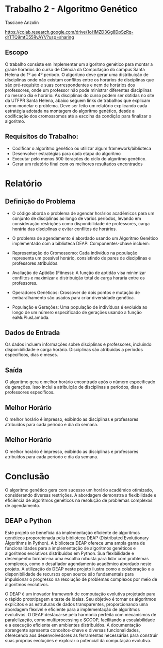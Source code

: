 # Trabalho 2 - Algoritmo Genético
Tassiane Anzolin

https://colab.research.google.com/drive/1oHMZD3Gg8DpSzRq-drTTQ9mtD55RvAYV?usp=sharing

## Escopo
O trabalho consiste em implementar um algoritmo genético para montar a grade horários do curso de Ciência da Computação do campus Santa Helena do 1º ao 4º período. O algoritmo deve gerar uma distribuição de disciplinas onde não existam conflitos entre os horários de disciplinas que são pré-requisito e suas correspondentes e nem de horários dos professores, onde um professor não pode ministrar diferentes disciplinas no mesmo dia e horário. As disciplinas do curso podem ser obtidas no site da UTFPR Santa Helena, abaixo seguem links de trabalhos que explicam como modelar o problema. Deve ser feito um relatório explicando cada estratégia adotada na montagem do algoritmo genético, desde a codificação dos cromossomos até a escolha da condição para finalizar o algoritmo.

## Requisitos do Trabalho:

- Codificar o algoritmo genético ou utilizar algum framework/biblioteca
- Desenvolver estratégias para cada etapa do algoritmo
- Executar pelo menos 500 iterações do ciclo do algoritmo genético.
- Gerar um relatório final com os melhores resultados encontrados
# Relatório
## Definição do Problema
- O código aborda o problema de agendar horários acadêmicos para um conjunto de disciplinas ao longo de vários períodos, levando em consideração restrições como disponibilidade de professores, carga horária das disciplinas e evitar conflitos de horários.

- O problema de agendamento é abordado usando um Algoritmo Genético implementado com a biblioteca DEAP. Componentes-chave incluem:

- Representação do Cromossomo: Cada indivíduo na população representa um possível horário, consistindo de pares de disciplinas e professores atribuídos.

- Avaliação de Aptidão (Fitness): A função de aptidão visa minimizar conflitos e maximizar a distribuição total de carga horária entre os professores.

- Operadores Genéticos: Crossover de dois pontos e mutação de embaralhamento são usados para criar diversidade genética.

- População e Gerações: Uma população de indivíduos é evoluída ao longo de um número especificado de gerações usando a função eaMuPlusLambda.

## Dados de Entrada
Os dados incluem informações sobre disciplinas e professores, incluindo disponibilidade e carga horária. Disciplinas são atribuídas a períodos específicos, dias e meses.

## Saída
O algoritmo gera o melhor horário encontrado após o número especificado de gerações. Isso inclui a atribuição de disciplinas a períodos, dias e professores específicos.

## Melhor Horário
O melhor horário é impresso, exibindo as disciplinas e professores atribuídos para cada período e dia da semana.

## Melhor Horário
O melhor horário é impresso, exibindo as disciplinas e professores atribuídos para cada período e dia da semana.

# Conclusão
O algoritmo genético gera com sucesso um horário acadêmico otimizado, considerando diversas restrições. A abordagem demonstra a flexibilidade e eficiência de algoritmos genéticos na resolução de problemas complexos de agendamento.

## DEAP e Python
Este projeto se beneficia da implementação eficiente de algoritmos genéticos proporcionada pela biblioteca DEAP (Distributed Evolutionary Algorithms in Python). A biblioteca DEAP oferece uma ampla gama de funcionalidades para a implementação de algoritmos genéticos e algoritmos evolutivos distribuídos em Python. Sua flexibilidade e desempenho tornam-na uma escolha robusta para lidar com problemas complexos, como o desafiador agendamento acadêmico abordado neste projeto. A utilização do DEAP neste projeto ilustra como a colaboração e a disponibilidade de recursos open source são fundamentais para impulsionar o progresso na resolução de problemas complexos por meio de algoritmos evolutivos.


O DEAP é um inovador framework de computação evolutiva projetado para o rápido prototipagem e teste de ideias. Seu objetivo é tornar os algoritmos explícitos e as estruturas de dados transparentes, proporcionando uma abordagem flexível e eficiente para a implementação de algoritmos evolutivos. O DEAP destaca-se pela harmonia perfeita com mecanismos de paralelização, como multiprocessing e SCOOP, facilitando a escalabilidade e a execução eficiente em ambientes distribuídos. A documentação abrangente apresenta conceitos-chave e diversas funcionalidades, oferecendo aos desenvolvedores as ferramentas necessárias para construir suas próprias evoluções e explorar o potencial da computação evolutiva.
